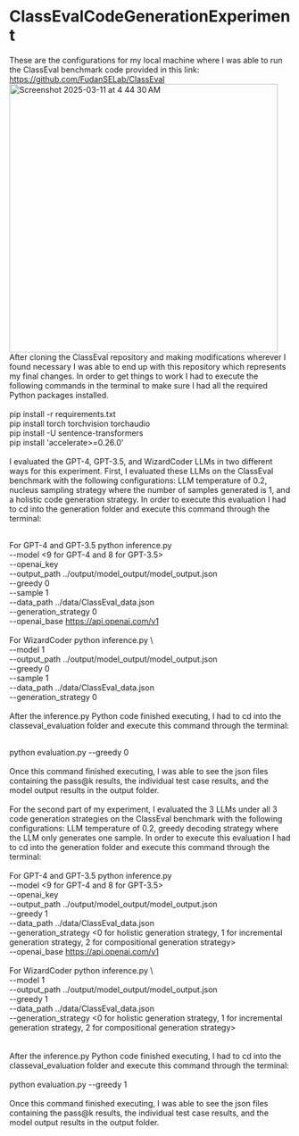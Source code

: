 # ClassEvalCodeGenerationExperiment

These are the configurations for my local machine where I was able to run the ClassEval benchmark code provided in this link: https://github.com/FudanSELab/ClassEval <br />
<img width="481" alt="Screenshot 2025-03-11 at 4 44 30 AM" src="https://github.com/user-attachments/assets/cfe0aaa6-1357-4e3b-98c1-172621f19297" /> <br />
After cloning the ClassEval repository and making modifications wherever I found necessary I was able to end up with this repository which represents my final changes. In order to get things to work I had to execute the following commands in the terminal to make sure I had all the required Python packages installed. <br />
<br />
pip install -r requirements.txt
<br />
pip install torch torchvision torchaudio
<br />
pip install -U sentence-transformers
<br />
pip install 'accelerate>=0.26.0'
<br />
<br />
I evaluated the GPT-4, GPT-3.5, and WizardCoder LLMs in two different ways for this experiment. First, I evaluated these LLMs on the ClassEval benchmark with the following configurations: LLM temperature of 0.2, nucleus sampling strategy where the number of samples generated is 1, and a holistic code generation strategy. In order to execute this evaluation I had to cd into the generation folder and execute this command through the terminal: <br /><br />

For GPT-4 and GPT-3.5
python inference.py \
--model <9 for GPT-4 and 8 for GPT-3.5> \
--openai_key <provide OpenAPI key> \
--output_path ../output/model_output/model_output.json \
--greedy 0 \
--sample 1 \
--data_path ../data/ClassEval_data.json \
--generation_strategy 0 \
--openai_base https://api.openai.com/v1
<br /><br />
For WizardCoder
python inference.py \           
--model 1 \
--output_path ../output/model_output/model_output.json \
--greedy 0 \
--sample 1 \
--data_path ../data/ClassEval_data.json \
--generation_strategy 0 \
<br />
After the inference.py Python code finished executing, I had to cd into the classeval_evaluation folder and execute this command through the terminal: <br /> <br /> 

python evaluation.py --greedy 0
<br /><br />
Once this command finished executing, I was able to see the json files containing the pass@k results, the individual test case results, and the model output results in the output folder.
<br /><br />
For the second part of my experiment, I evaluated the 3 LLMs under all 3 code generation strategies on the ClassEval benchmark with the following configurations: LLM temperature of 0.2, greedy decoding strategy where the LLM only generates one sample. In order to execute this evaluation I had to cd into the generation folder and execute this command through the terminal: 
<br /><br />
For GPT-4 and GPT-3.5
python inference.py \
--model <9 for GPT-4 and 8 for GPT-3.5> \
--openai_key <provide OpenAPI key> \
--output_path ../output/model_output/model_output.json \
--greedy 1 \
--data_path ../data/ClassEval_data.json \
--generation_strategy <0 for holistic generation strategy, 1 for incremental generation strategy, 2 for compositional generation strategy> \
--openai_base https://api.openai.com/v1
<br /><br />
For WizardCoder
python inference.py \           
--model 1 \
--output_path ../output/model_output/model_output.json \
--greedy 1 \
--data_path ../data/ClassEval_data.json \
--generation_strategy <0 for holistic generation strategy, 1 for incremental generation strategy, 2 for compositional generation strategy> \
<br /><br />
After the inference.py Python code finished executing, I had to cd into the classeval_evaluation folder and execute this command through the terminal: 
<br /><br />
python evaluation.py --greedy 1
<br /><br />
Once this command finished executing, I was able to see the json files containing the pass@k results, the individual test case results, and the model output results in the output folder.
